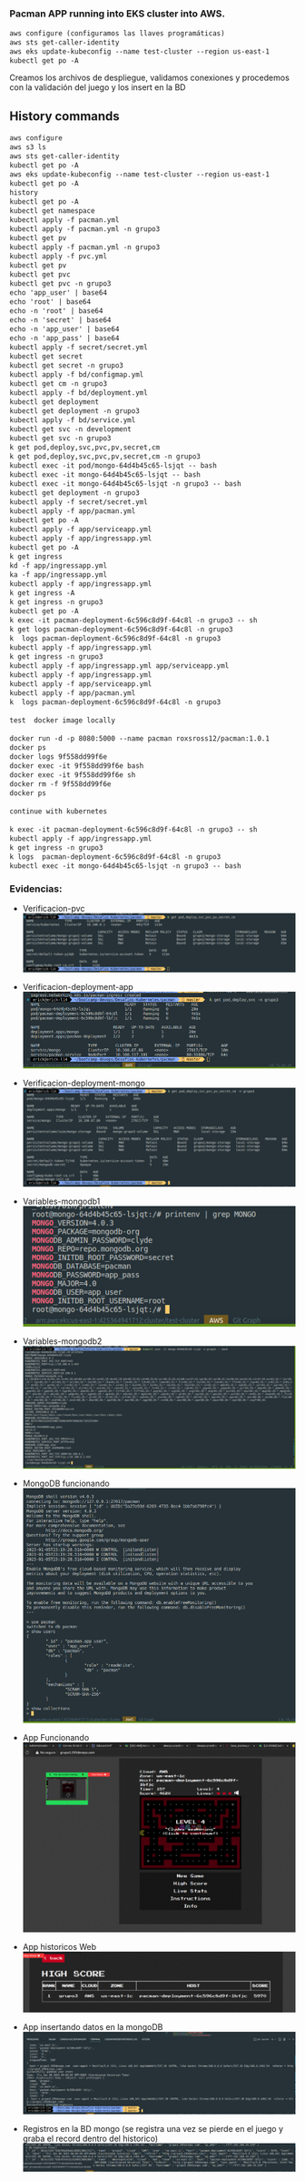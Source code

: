 ### Pacman APP running into EKS cluster into AWS.

```
aws configure (configuramos las llaves programáticas)
aws sts get-caller-identity
aws eks update-kubeconfig --name test-cluster --region us-east-1
kubectl get po -A

```

   Creamos los archivos de despliegue, validamos conexiones y procedemos con la validación del juego y los insert en la BD

## History commands

```
aws configure 
aws s3 ls
aws sts get-caller-identity
kubectl get po -A
aws eks update-kubeconfig --name test-cluster --region us-east-1
kubectl get po -A
history
kubectl get po -A
kubectl get namespace
kubectl apply -f pacman.yml
kubectl apply -f pacman.yml -n grupo3
kubectl get pv
kubectl apply -f pacman.yml -n grupo3
kubectl apply -f pvc.yml
kubectl get pv
kubectl get pvc
kubectl get pvc -n grupo3
echo 'app_user' | base64
echo 'root' | base64
echo -n 'root' | base64
echo -n 'secret' | base64
echo -n 'app_user' | base64
echo -n 'app_pass' | base64
kubectl apply -f secret/secret.yml
kubectl get secret 
kubectl get secret -n grupo3
kubectl apply -f bd/configmap.yml
kubectl get cm -n grupo3
kubectl apply -f bd/deployment.yml
kubectl get deployment
kubectl get deployment -n grupo3
kubectl apply -f bd/service.yml
kubectl get svc -n development
kubectl get svc -n grupo3
k get pod,deploy,svc,pvc,pv,secret,cm
k get pod,deploy,svc,pvc,pv,secret,cm -n grupo3
kubectl exec -it pod/mongo-64d4b45c65-lsjqt -- bash
kubectl exec -it mongo-64d4b45c65-lsjqt -- bash
kubectl exec -it mongo-64d4b45c65-lsjqt -n grupo3 -- bash
kubectl get deployment -n grupo3
kubectl apply -f secret/secret.yml
kubectl apply -f app/pacman.yml
kubectl get po -A
kubectl apply -f app/serviceapp.yml
kubectl apply -f app/ingressapp.yml
kubectl get po -A
k get ingress
kd -f app/ingressapp.yml
ka -f app/ingressapp.yml
kubectl apply -f app/ingressapp.yml
k get ingress -A
k get ingress -n grupo3
kubectl get po -A
k exec -it pacman-deployment-6c596c8d9f-64c8l -n grupo3 -- sh
k get logs pacman-deployment-6c596c8d9f-64c8l -n grupo3
k  logs pacman-deployment-6c596c8d9f-64c8l -n grupo3
kubectl apply -f app/ingressapp.yml
k get ingress -n grupo3
kubectl apply -f app/ingressapp.yml app/serviceapp.yml
kubectl apply -f app/ingressapp.yml
kubectl apply -f app/serviceapp.yml
kubectl apply -f app/pacman.yml
k  logs pacman-deployment-6c596c8d9f-64c8l -n grupo3

test  docker image locally

docker run -d -p 8080:5000 --name pacman roxsross12/pacman:1.0.1
docker ps
docker logs 9f558dd99f6e
docker exec -it 9f558dd99f6e bash
docker exec -it 9f558dd99f6e sh
docker rm -f 9f558dd99f6e
docker ps

continue with kubernetes

k exec -it pacman-deployment-6c596c8d9f-64c8l -n grupo3 -- sh
kubectl apply -f app/ingressapp.yml
k get ingress -n grupo3
k logs  pacman-deployment-6c596c8d9f-64c8l -n grupo3
kubectl exec -it mongo-64d4b45c65-lsjqt -n grupo3 -- bash
```

### Evidencias:

- Verificacion-pvc
![Diagrama](./docs/Verificacion-pvc.png)

- Verificacion-deployment-app
![Diagrama](./docs/verificacion-deployment-app.png)

- Verificacion-deployment-mongo
![Diagrama](./docs/verificacion-deployment-mongo.png)

- Variables-mongodb1
![Diagrama](./docs/variables-micro-mongodb.png)

- Variables-mongodb2
![Diagrama](./docs/variables-mongo-db-2.png)

- MongoDB funcionando
![Diagrama](./docs/funcionamiento-mongodb-inside-container.png)

- App Funcionando
![Diagrama](./docs/app-funcionando.png)


- App historicos Web 
![Diagrama](./docs/historico-records-web.png)

- App insertando datos en la mongoDB
![Diagrama](./docs/logs-app-pacman-insert-to-mongo.png)

- Registros en la BD mongo (se registra una vez se pierde en el juego y graba el record dentro del historico)
![Diagrama](./docs/mongo-db-reg.png)




